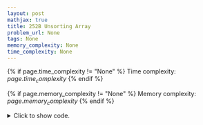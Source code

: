 ```yaml
---
layout: post
mathjax: true
title: 252B Unsorting Array
problem_url: None
tags: None
memory_complexity: None
time_complexity: None
---
```




{% if page.time_complexity != "None" %}
Time complexity: ${{ page.time_complexity }}$
{% endif %}

{% if page.memory_complexity != "None" %}
Memory complexity: ${{ page.memory_complexity }}$
{% endif %}

<details>
<summary>
<p style="display:inline">Click to show code.</p>
</summary>
```cpp
{% raw %}
using namespace std;
using ii = pair<int, int>;
using vi = vector<int>;
ii const EMPTY = {-1, -1};
ii solve(int n, vi &a)
{
    if (n <= 2)
        return EMPTY;
    if (all_of(a.begin(), a.end(), [&a](int x) { return x == a[0]; }))
        return EMPTY;
    for (int i = 0; i < n - 1; ++i)
    {
        for (int j = i + 1; j < n; ++j)
        {
            if (a[i] != a[j])
            {
                swap(a[i], a[j]);
                if (not is_sorted(a.begin(), a.end()) and
                    not is_sorted(a.begin(), a.end(), greater<int>()))
                    return {i + 1, j + 1};
                swap(a[i], a[j]);
            }
        }
    }
    return EMPTY;
}
int main(void)
{
    ios_base::sync_with_stdio(false), cin.tie(NULL);
    int n;
    vi a;
    cin >> n;
    a.resize(n);
    for (auto &ai : a)
        cin >> ai;
    if (auto ans = solve(n, a); ans != EMPTY)
        cout << ans.first << " " << ans.second << endl;
    else
        cout << "-1" << endl;
    return 0;
}

{% endraw %}
```
</details>

